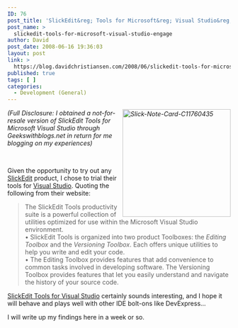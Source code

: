 ```yaml
---
ID: 76
post_title: 'SlickEdit&reg; Tools for Microsoft&reg; Visual Studio&reg;, Engage!'
post_name: >
  slickedit-tools-for-microsoft-visual-studio-engage
author: David
post_date: 2008-06-16 19:36:03
layout: post
link: >
  https://blog.davidchristiansen.com/2008/06/slickedit-tools-for-microsoft-visual-studio-engage/
published: true
tags: [ ]
categories:
  - Development (General)
---
```

<p><em><a href="http://davidchristiansenblog.azurewebsites.net/wp-content/uploads/2012/10/slick-note-card-c11760435_2-jpg.jpg"><img style="border-top-width: 0px; border-left-width: 0px; border-bottom-width: 0px; border-right-width: 0px" height="243" alt="Slick-Note-Card-C11760435" src="http://davidchristiansenblog.azurewebsites.net/wp-content/uploads/2012/10/slick-note-card-c11760435_thumb-jpg.jpg" width="244" align="right" border="0"></a> </em></p>  <p><em>(Full Disclosure: I obtained a not-for-resale version of SlickEdit Tools for Microsoft Visual Studio through Geekswithblogs.net in return for me blogging on my experiences)</em></p>  <p> </p>  <p>Given the opportunity to try out any <a href="http://www.slickedit.com/" target="_blank">SlickEdit</a> product, I chose to trial their tools for <a href="http://msdn.microsoft.com/en-us/vstudio/default.aspx" target="_blank">Visual Studio</a>. Quoting the following from their website:</p>  <blockquote>   <p>The SlickEdit Tools productivity suite is a powerful collection of utilities optimized for use within the Microsoft Visual Studio environment.     <br>• SlickEdit Tools is organized into two product Toolboxes: the <em>Editing Toolbox</em> and the <em>Versioning Toolbox</em>. Each offers unique utilities to help you write and edit your code.      <br>• The Editing Toolbox provides features that add convenience to common tasks involved in developing software. The Versioning Toolbox provides features that let you easily understand and navigate the history of your source code.</p> </blockquote>  <p><a href="http://www.slickedit.com/content/section/9/57/" target="_blank">SlickEdit Tools for Visual Studio</a> certainly sounds interesting, and I hope it will behave and plays well with other IDE bolt-ons like DevExpress...</p>  <p>I will write up my findings here in a week or so.</p>